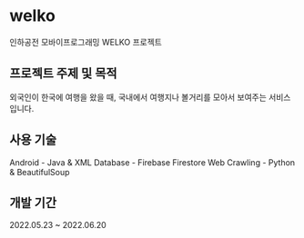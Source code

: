# welko
인하공전 모바이프로그래밍 WELKO 프로젝트

## 프로젝트 주제 및 목적
외국인이 한국에 여행을 왔을 때, 국내에서 여행지나 볼거리를 모아서 보여주는 서비스입니다.

## 사용 기술
Android - Java & XML
Database - Firebase Firestore
Web Crawling - Python & BeautifulSoup

## 개발 기간
2022.05.23 ~ 2022.06.20
